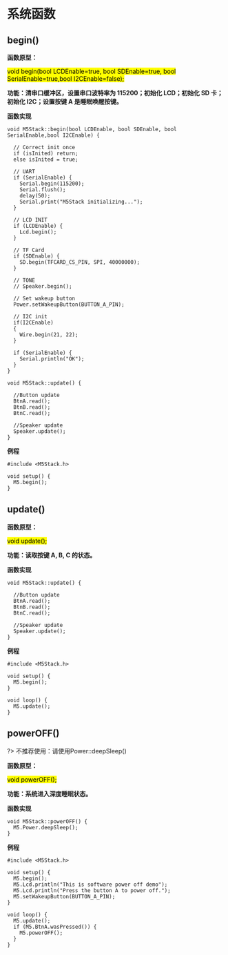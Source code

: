 # 系统函数

##  begin()

**函数原型：**

<mark>void begin(bool LCDEnable=true, bool SDEnable=true, bool SerialEnable=true,bool I2CEnable=false);</mark>

<!-- <mark>fillScreen(color)</mark> # for micropython -->

**功能：清串口缓冲区，设置串口波特率为 115200；初始化 LCD；初始化 SD 卡；初始化 I2C；设置按键 A 是睡眠唤醒按键。**

**函数实现**

```arduino
void M5Stack::begin(bool LCDEnable, bool SDEnable, bool SerialEnable,bool I2CEnable) {

  // Correct init once
  if (isInited) return;
  else isInited = true;

  // UART
  if (SerialEnable) {
    Serial.begin(115200);
    Serial.flush();
    delay(50);
    Serial.print("M5Stack initializing...");
  }

  // LCD INIT
  if (LCDEnable) {
    Lcd.begin();
  }

  // TF Card
  if (SDEnable) {
    SD.begin(TFCARD_CS_PIN, SPI, 40000000);
  }

  // TONE
  // Speaker.begin();

  // Set wakeup button
  Power.setWakeupButton(BUTTON_A_PIN);

  // I2C init
  if(I2CEnable)
  {
    Wire.begin(21, 22);
  }

  if (SerialEnable) {
    Serial.println("OK");
  }
}

void M5Stack::update() {

  //Button update
  BtnA.read();
  BtnB.read();
  BtnC.read();

  //Speaker update
  Speaker.update();
}

```

**例程**

```arduino
#include <M5Stack.h>

void setup() {
  M5.begin();
}
```

##  update()

**函数原型：**

<mark>void update();</mark>

<!-- <mark>fillScreen(color)</mark> # for micropython -->

**功能：读取按键 A, B, C 的状态。**

**函数实现**

```arduino
void M5Stack::update() {

  //Button update
  BtnA.read();
  BtnB.read();
  BtnC.read();

  //Speaker update
  Speaker.update();
}
```

**例程**

```arduino
#include <M5Stack.h>

void setup() {
  M5.begin();
}

void loop() {
  M5.update();
}
```

##  powerOFF()

?> 不推荐使用：请使用Power::deepSleep()

**函数原型：**

<mark>void powerOFF();</mark>

<!-- <mark>fillScreen(color)</mark> # for micropython -->

**功能：系统进入深度睡眠状态。**

**函数实现**

```arduino
void M5Stack::powerOFF() {
  M5.Power.deepSleep();
}
```

**例程**

```arduino
#include <M5Stack.h>

void setup() {
  M5.begin();
  M5.Lcd.println("This is software power off demo");
  M5.Lcd.println("Press the button A to power off.");
  M5.setWakeupButton(BUTTON_A_PIN);
}

void loop() {
  M5.update();
  if (M5.BtnA.wasPressed()) {
    M5.powerOFF();
  }
}
```